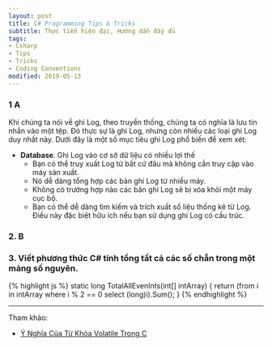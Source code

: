 ```yaml
---
layout: post
title: C# Programming Tips & Tricks
subtitle: Thực tiễn hiện đại, Hướng dẫn đầy đủ
tags:
- Csharp
- Tips
- Tricks
- Coding Conventions
modified: 2019-05-13
---
```




### 1 A

Khi chúng ta nói về ghi Log, theo truyền thống, chúng ta có nghĩa là lưu tin nhắn vào một tệp. Đó thực sự là ghi Log, nhưng còn nhiều các loại ghi Log duy nhất này. Dưới đây là một số mục tiêu ghi Log phổ biến để xem xét:
- **Database**. Ghi Log vào cơ sở dữ liệu có nhiều lợi thế
  * Bạn có thể truy xuất Log từ bất cứ đâu mà không cần truy cập vào máy sản xuất.
  * Nó dễ dàng tổng hợp các bản ghi Log từ nhiều máy.
  * Không có trường hợp nào các bản ghi Log sẽ bị xóa khỏi một máy cục bộ.
  * Bạn có thể dễ dàng tìm kiếm và trích xuất số liệu thống kê từ Log. Điều này đặc biệt hữu ích nếu bạn sử dụng ghi Log có cấu trúc.


### 2. B

### 3. Viết phương thức C# tính tổng tất cả các số chẵn trong một mảng số nguyên.
{% highlight js %}
static long TotalAllEvenInts(int[] intArray) {
  return (from i in intArray where i % 2 == 0 select (long)i).Sum();
}
{% endhighlight %}


-----
Tham khảo:
- [Ý Nghĩa Của Từ Khóa Volatile Trong C](https://ktmt.github.io/blog/2013/05/09/y-nghia-cua-tu-khoa-volatile-trong-c/)
